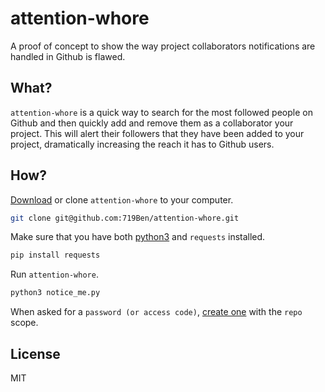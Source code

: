 # attention-whore
A proof of concept to show the way project collaborators notifications are handled in Github is flawed.

## What?
`attention-whore` is a quick way to search for the most followed people on Github and then quickly add and remove them as a collaborator your project.
This will alert their followers that they have been added to your project, dramatically increasing the reach it has to Github users.

## How?
[Download](https://github.com/719Ben/attention-whore/archive/master.zip) or clone `attention-whore` to your computer.
```bash
git clone git@github.com:719Ben/attention-whore.git
```
Make sure that you have both [python3](https://www.python.org/downloads/) and `requests` installed.
```bash
pip install requests
```
Run `attention-whore`.
```bash
python3 notice_me.py
```
When asked for a `password (or access code)`, [create one](https://github.com/settings/tokens) with the `repo` scope.

## License
MIT